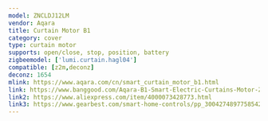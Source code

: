 ```yaml
---
model: ZNCLDJ12LM
vendor: Aqara
title: Curtain Motor B1
category: cover
type: curtain motor
supports: open/close, stop, position, battery
zigbeemodel: ['lumi.curtain.hagl04']
compatible: [z2m,deconz]
deconz: 1654
mlink: https://www.aqara.com/cn/smart_curtain_motor_b1.html
link: https://www.banggood.com/Aqara-B1-Smart-Electric-Curtains-Motor-Zig-bee-APP-Wireless-Remote-Control-Voice-Control-Li-Battery-Adapter-Supply-works-with-Mijia-from-Xiaomi-Youpin-p-1489920.html
link2: https://www.aliexpress.com/item/4000073428773.html
link3: https://www.gearbest.com/smart-home-controls/pp_3004274897758542.html
---
```

